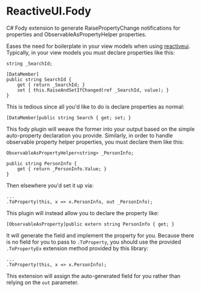 # ReactiveUI.Fody
C# Fody extension to generate RaisePropertyChange notifications for properties and ObservableAsPropertyHelper   properties.

Eases the need for boilerplate in your view models when using [reactiveui](https://github.com/reactiveui/ReactiveUI).  Typically, 
in your view models you must declare properties like this:

    string _SearchId;
    
    [DataMember]
    public string SearchId {
        get { return _SearchId; }
        set { this.RaiseAndSetIfChanged(ref _SearchId, value); }
    }

This is tedious since all you'd like to do is declare properties as normal:

    [DataMember]public string Search { get; set; }
    
This fody plugin will weave the former into your output based on the simple auto-property declaration you provide.  Similarly, 
in order to handle observable property helper properties, you must declare them like this:

    ObservableAsPropertyHelper<string> _PersonInfo;
    
    public string PersonInfo {
        get { return _PersonInfo.Value; }
    }

Then elsewhere you'd set it up via:

    ...
    .ToProperty(this, x => x.PersonInfo, out _PersonInfo);

This plugin will instead allow you to declare the property like:

    [ObservableAsProperty]public extern string PersonInfo { get; }
    
It will generate the field and implement the property for you.  Because there is no field for you to pass to `.ToProperty`, you 
should use the provided `.ToPropertyEx` extension method provided by this library:

    ...
    .ToProperty(this, x => x.PersonInfo);
    
This extension will assign the auto-generated field for you rather than relying on the `out` parameter.
